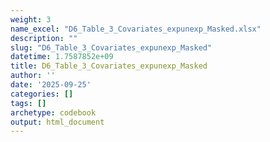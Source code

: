 ```yaml
---
weight: 3
name_excel: "D6_Table_3_Covariates_expunexp_Masked.xlsx"
description: ""
slug: "D6_Table_3_Covariates_expunexp_Masked"
datetime: 1.7587852e+09
title: D6_Table_3_Covariates_expunexp_Masked
author: ''
date: '2025-09-25'
categories: []
tags: []
archetype: codebook
output: html_document
---
```


<div class="tabcontent"></div>
